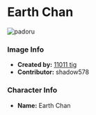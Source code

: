 # Earth Chan

![padoru](https://raw.githubusercontent.com/shadow578/Padoru-Padoru/master/Padoru/other-earth-chan.png "Earth Chan")

### Image Info
* **Created by:**    [11011 tig](https://www.pinterest.at/pin/388857749068444230/)
* **Contributor:**   shadow578

### Character Info
* **Name:**   Earth Chan


